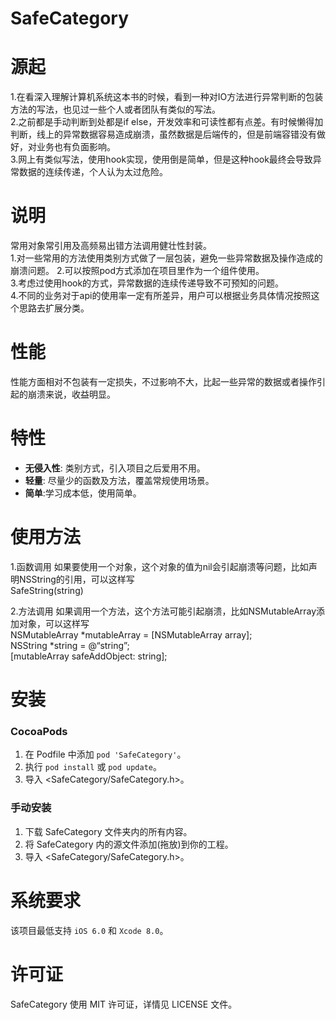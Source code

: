 SafeCategory
==============

源起
==============

1.在看深入理解计算机系统这本书的时候，看到一种对IO方法进行异常判断的包装方法的写法，也见过一些个人或者团队有类似的写法。  
2.之前都是手动判断到处都是if else，开发效率和可读性都有点差。有时候懒得加判断，线上的异常数据容易造成崩溃，虽然数据是后端传的，但是前端容错没有做好，对业务也有负面影响。  
3.网上有类似写法，使用hook实现，使用倒是简单，但是这种hook最终会导致异常数据的连续传递，个人认为太过危险。  

说明
==============

常用对象常引用及高频易出错方法调用健壮性封装。  
1.对一些常用的方法使用类别方式做了一层包装，避免一些异常数据及操作造成的崩溃问题。 
2.可以按照pod方式添加在项目里作为一个组件使用。  
3.考虑过使用hook的方式，异常数据的连续传递导致不可预知的问题。  
4.不同的业务对于api的使用率一定有所差异，用户可以根据业务具体情况按照这个思路去扩展分类。  

性能
==============
性能方面相对不包装有一定损失，不过影响不大，比起一些异常的数据或者操作引起的崩溃来说，收益明显。

特性
==============
- **无侵入性**: 类别方式，引入项目之后爱用不用。
- **轻量**: 尽量少的函数及方法，覆盖常规使用场景。
- **简单**:学习成本低，使用简单。


使用方法
==============
1.函数调用 
如果要使用一个对象，这个对象的值为nil会引起崩溃等问题，比如声明NSString的引用，可以这样写  
SafeString(string)                                 

2.方法调用
如果调用一个方法，这个方法可能引起崩溃，比如NSMutableArray添加对象，可以这样写  
NSMutableArray *mutableArray = [NSMutableArray array];  
NSString *string = @“string”;  
[mutableArray safeAddObject: string];  

安装
==============

### CocoaPods

1. 在 Podfile 中添加 `pod 'SafeCategory'`。
2. 执行 `pod install` 或 `pod update`。
3. 导入 \<SafeCategory/SafeCategory.h\>。

### 手动安装

1. 下载 SafeCategory 文件夹内的所有内容。
2. 将 SafeCategory 内的源文件添加(拖放)到你的工程。
3. 导入 \<SafeCategory/SafeCategory.h\>。

系统要求
==============
该项目最低支持 `iOS 6.0` 和 `Xcode 8.0`。

许可证
==============
SafeCategory 使用 MIT 许可证，详情见 LICENSE 文件。

